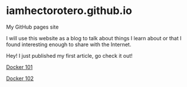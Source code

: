 # iamhectorotero.github.io
My GitHub pages site

I will use this website as a blog to talk about things I learn about or that I found interesting enough to share with the Internet.

Hey! I just published my first article, go check it out!

[Docker 101](https://iamhectorotero.github.io/docker-101/)

[Docker 102](https://iamhectorotero.github.io/docker-102/)

